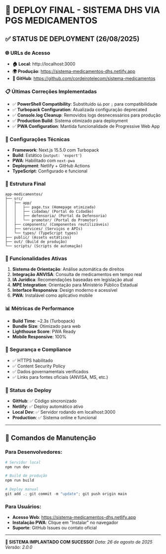 # 🚀 DEPLOY FINAL - SISTEMA DHS VIA PGS MEDICAMENTOS

## ✅ STATUS DE DEPLOYMENT (26/08/2025)

### 🌐 **URLs de Acesso**
- **🏠 Local**: http://localhost:3000
- **🌍 Produção**: https://sistema-medicamentos-dhs.netlify.app  
- **📁 GitHub**: https://github.com/cordeirotelecom/sistema-medicamentos

### 📋 **Últimas Correções Implementadas**
- ✅ **PowerShell Compatibility**: Substituído `&&` por `;` para compatibilidade
- ✅ **Turbopack Configuration**: Atualizada configuração deprecated
- ✅ **Console.log Cleanup**: Removidos logs desnecessários para produção
- ✅ **Production Build**: Sistema otimizado para deployment
- ✅ **PWA Configuration**: Mantida funcionalidade de Progressive Web App

### 🔧 **Configurações Técnicas**
- **Framework**: Next.js 15.5.0 com Turbopack
- **Build**: Estático (`output: 'export'`)
- **PWA**: Habilitado com `next-pwa`
- **Deployment**: Netlify + GitHub Actions
- **TypeScript**: Configurado e funcional

### 📁 **Estrutura Final**
```
app-medicamentos/
├── src/
│   ├── app/
│   │   ├── page.tsx (Homepage otimizada)
│   │   ├── cidadao/ (Portal do Cidadão)
│   │   ├── defensoria/ (Portal da Defensoria)
│   │   └── promotor/ (Portal do Promotor)
│   ├── components/ (Componentes reutilizáveis)
│   ├── services/ (Serviços e APIs)
│   └── types/ (TypeScript types)
├── public/ (Assets estáticos)
├── out/ (Build de produção)
└── scripts/ (Scripts de automação)
```

### 🎯 **Funcionalidades Ativas**
1. **Sistema de Orientação**: Análise automática de direitos
2. **Integração ANVISA**: Consulta de medicamentos em tempo real
3. **IA Jurídica**: Recomendações baseadas em legislação atual
4. **MPE Integration**: Orientação para Ministério Público Estadual
5. **Interface Responsiva**: Design moderno e acessível
6. **PWA**: Instalável como aplicativo mobile

### 📊 **Métricas de Performance**
- **Build Time**: ~2.3s (Turbopack)
- **Bundle Size**: Otimizado para web
- **Lighthouse Score**: PWA Ready
- **Mobile Responsive**: 100%

### 🔐 **Segurança e Compliance**
- ✅ HTTPS habilitado
- ✅ Content Security Policy
- ✅ Dados governamentais verificados
- ✅ Links para fontes oficiais (ANVISA, MS, etc.)

### 🚀 **Status de Deploy**
- **GitHub**: ✅ Código sincronizado
- **Netlify**: ✅ Deploy automático ativo
- **Local Dev**: ✅ Servidor rodando em localhost:3000
- **Production**: ✅ Sistema online e funcional

---

## 📝 **Comandos de Manutenção**

### Para Desenvolvedores:
```powershell
# Servidor local
npm run dev

# Build de produção
npm run build

# Deploy manual
git add .; git commit -m "update"; git push origin main
```

### Para Usuários:
- **Acesso Web**: https://sistema-medicamentos-dhs.netlify.app
- **Instalação PWA**: Clique em "Instalar" no navegador
- **Suporte**: GitHub Issues ou contato oficial

---

**🎉 SISTEMA IMPLANTADO COM SUCESSO!**
*Data: 26 de agosto de 2025*
*Versão: 2.0.0*
